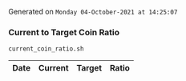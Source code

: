 Generated on `Monday 04-October-2021 at 14:25:07`

### Current to Target Coin Ratio
`current_coin_ratio.sh`

Date|Current|Target|Ratio
---|---|---|---
